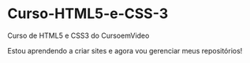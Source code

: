 # Curso-HTML5-e-CSS-3
 Curso de HTML5 e CSS3 do CursoemVideo

Estou aprendendo a criar sites e agora vou gerenciar meus repositórios!